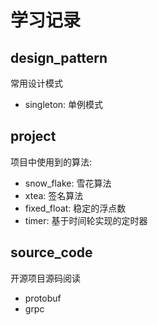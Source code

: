 # 学习记录

## design_pattern
常用设计模式
- singleton: 单例模式


## project
项目中使用到的算法:

- snow_flake: 雪花算法
- xtea: 签名算法
- fixed_float: 稳定的浮点数
- timer: 基于时间轮实现的定时器

## source_code
开源项目源码阅读

- protobuf
- grpc
